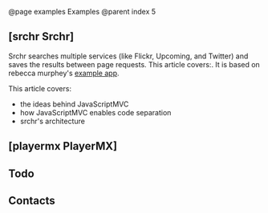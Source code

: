 @page examples Examples
@parent index 5

## [srchr Srchr]

Srchr searches multiple services (like Flickr, Upcoming, and Twitter) and saves the results between page requests. This article covers:.  It is based on rebecca murphey's 
[example app](http://blog.rebeccamurphey.com/2010/03/15/srchr-crowdsourcing-javascript-wisdom).  

This article covers:

- the ideas behind JavaScriptMVC
- how JavaScriptMVC enables code separation
- srchr's architecture

## [playermx PlayerMX]

## Todo

## Contacts